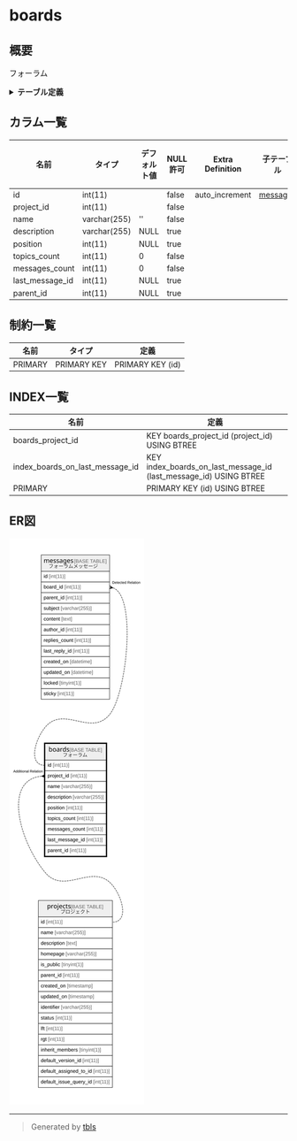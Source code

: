 # boards

## 概要

フォーラム

<details>
<summary><strong>テーブル定義</strong></summary>

```sql
CREATE TABLE `boards` (
  `id` int(11) NOT NULL AUTO_INCREMENT,
  `project_id` int(11) NOT NULL,
  `name` varchar(255) NOT NULL DEFAULT '',
  `description` varchar(255) DEFAULT NULL,
  `position` int(11) DEFAULT NULL,
  `topics_count` int(11) NOT NULL DEFAULT 0,
  `messages_count` int(11) NOT NULL DEFAULT 0,
  `last_message_id` int(11) DEFAULT NULL,
  `parent_id` int(11) DEFAULT NULL,
  PRIMARY KEY (`id`),
  KEY `boards_project_id` (`project_id`),
  KEY `index_boards_on_last_message_id` (`last_message_id`)
) ENGINE=InnoDB DEFAULT CHARSET=utf8mb4 COLLATE=utf8mb4_general_ci
```

</details>

## カラム一覧

| 名前              | タイプ          | デフォルト値       | NULL許可   | Extra Definition | 子テーブル                   | 親テーブル                   | コメント     |
| --------------- | ------------ | ------------ | -------- | ---------------- | ----------------------- | ----------------------- | -------- |
| id              | int(11)      |              | false    | auto_increment   | [messages](messages.md) |                         |          |
| project_id      | int(11)      |              | false    |                  |                         | [projects](projects.md) |          |
| name            | varchar(255) | ''           | false    |                  |                         |                         |          |
| description     | varchar(255) | NULL         | true     |                  |                         |                         |          |
| position        | int(11)      | NULL         | true     |                  |                         |                         |          |
| topics_count    | int(11)      | 0            | false    |                  |                         |                         |          |
| messages_count  | int(11)      | 0            | false    |                  |                         |                         |          |
| last_message_id | int(11)      | NULL         | true     |                  |                         |                         |          |
| parent_id       | int(11)      | NULL         | true     |                  |                         |                         |          |

## 制約一覧

| 名前      | タイプ         | 定義               |
| ------- | ----------- | ---------------- |
| PRIMARY | PRIMARY KEY | PRIMARY KEY (id) |

## INDEX一覧

| 名前                              | 定義                                                                |
| ------------------------------- | ----------------------------------------------------------------- |
| boards_project_id               | KEY boards_project_id (project_id) USING BTREE                    |
| index_boards_on_last_message_id | KEY index_boards_on_last_message_id (last_message_id) USING BTREE |
| PRIMARY                         | PRIMARY KEY (id) USING BTREE                                      |

## ER図

![er](boards.svg)

---

> Generated by [tbls](https://github.com/k1LoW/tbls)
